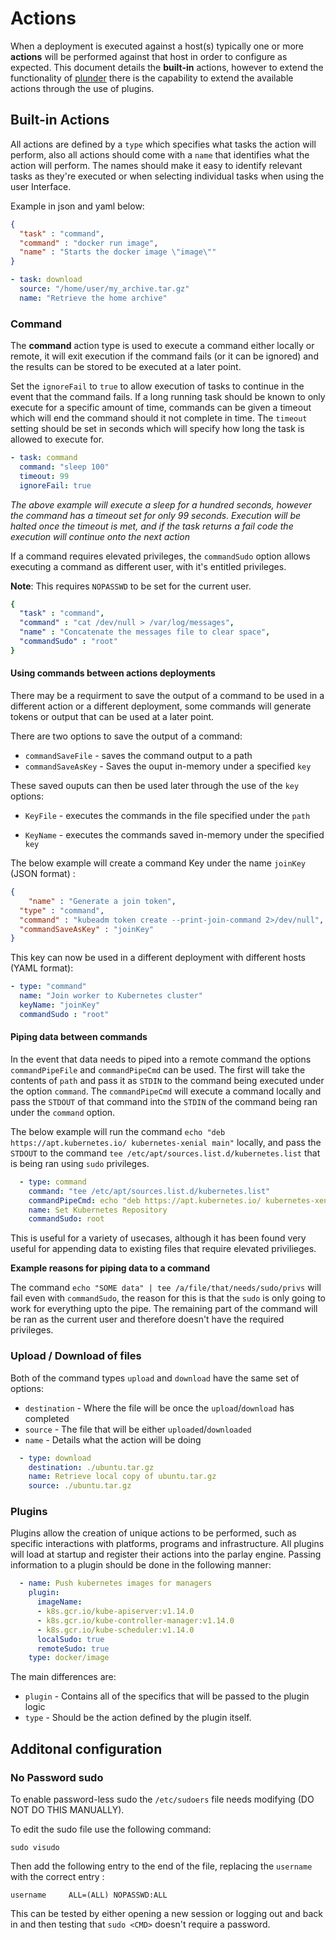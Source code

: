 #  Actions

When a deployment is executed against a host(s) typically one or more **actions** will be performed against that host in order to configure as expected. This document details the **built-in** actions, however to extend the functionality of [plunder](github.com/plunder-app/plunder) there is the capability to extend the available actions through the use of plugins. 



## Built-in Actions

All actions are defined by a `type` which specifies what tasks the action will perform, also all actions should come with a `name` that identifies what the action will perform. The names should make it easy to identify relevant tasks as they're executed or when selecting individual tasks when using the user Interface.

Example in json and yaml below:

```json
{
  "task" : "command",
  "command" : "docker run image",
  "name" : "Starts the docker image \"image\""
}
```

```yaml
- task: download
  source: "/home/user/my_archive.tar.gz"
  name: "Retrieve the home archive"
```

### Command

The **command** action type is used to execute a command either locally or remote, it will exit execution if the command fails (or it can be ignored) and the results can be stored to be executed at a later point. 

Set the `ignoreFail` to `true` to allow execution of tasks to continue in the event that the command fails. If a long running task should be known to only execute for a specific amount of time, commands can be given a timeout which will end the command should it not complete in time. The `timeout` setting should be set in seconds which will specify how long the task is allowed to execute for.

```yaml
- task: command
  command: "sleep 100"
  timeout: 99
  ignoreFail: true
```

 *The above example will execute a sleep for a hundred seconds, however the command has a timeout set for only 99 seconds. Execution will be halted once the timeout is met, and if the task returns a fail code the execution will continue onto the next action*

If a command requires elevated privileges, the `commandSudo` option allows executing a command as different user, with it's entitled privileges. 

**Note**: This requires `NOPASSWD` to be set for the current user.

```yaml
{
  "task" : "command",
  "command" : "cat /dev/null > /var/log/messages",
  "name" : "Concatenate the messages file to clear space",
  "commandSudo" : "root"
}
```

#### Using commands between actions deployments

There may be a requirment to save the output of a command to be used in a different action or a different deployment, some commands will generate tokens or output that can be used at a later point.

There are two options to save the output of a command: 

- `commandSaveFile` - saves the command output to a path
- `commandSaveAsKey` - Saves the ouput in-memory under a specified `key`

These saved ouputs can then be used later through the use of the `key` options:

- `KeyFile` - executes the commands in the file specified under the `path`

- `KeyName` - executes the commands saved in-memory under the specified `key`

  

The below example will create a command Key under the name `joinKey` (JSON format) :

```json
{
	"name" : "Generate a join token",
  "type" : "command",
  "command" : "kubeadm token create --print-join-command 2>/dev/null",
  "commandSaveAsKey" : "joinKey" 
}
```



This key can now be used in a different deployment with different hosts (YAML format):

```yaml
- type: "command"
  name: "Join worker to Kubernetes cluster"
  keyName: "joinKey"
  commandSudo : "root"
```



#### Piping data between commands

In the event that data needs to piped into a remote command the options `commandPipeFile` and `commandPipeCmd` can be used. The first will take the contents of `path` and pass it as `STDIN` to the command being executed under the option `command`. The `commandPipeCmd` will execute a command locally and pass the `STDOUT` of that command into the `STDIN` of the command being ran under the `command` option.



The below example will run the command `echo "deb https://apt.kubernetes.io/ kubernetes-xenial main"` locally, and pass the `STDOUT` to the command `tee /etc/apt/sources.list.d/kubernetes.list` that is being ran using `sudo` privileges.

```yaml
  - type: command
    command: "tee /etc/apt/sources.list.d/kubernetes.list"
    commandPipeCmd: echo "deb https://apt.kubernetes.io/ kubernetes-xenial main"
    name: Set Kubernetes Repository
    commandSudo: root

```

This is useful for a variety of usecases, although it has been found very useful for appending data to existing files that require elevated privilieges. 

**Example reasons for piping data to a command**

The command `echo "SOME data" | tee /a/file/that/needs/sudo/privs` will fail even with `commandSudo`, the reason for this is that the `sudo` is only going to work for everything upto the pipe. The remaining part of the command will be ran as the current user and therefore doesn't have the required privileges.

### Upload / Download of files

Both of the command types `upload` and `download` have the same set of options:

- `destination` - Where the file will be once the `upload`/`download` has completed
- `source` - The file that will be either `uploaded`/`downloaded`
- `name` - Details what the action will be doing

```yaml
  - type: download
    destination: ./ubuntu.tar.gz
    name: Retrieve local copy of ubuntu.tar.gz
    source: ./ubuntu.tar.gz
```



### Plugins

Plugins allow the creation of unique actions to be performed, such as specific interactions with platforms, programs and infrastructure. All plugins will load at startup and register their actions into the parlay engine. Passing information to a plugin should be done in the following manner:

```yaml
  - name: Push kubernetes images for managers
    plugin:
      imageName:
      - k8s.gcr.io/kube-apiserver:v1.14.0
      - k8s.gcr.io/kube-controller-manager:v1.14.0
      - k8s.gcr.io/kube-scheduler:v1.14.0
      localSudo: true
      remoteSudo: true
    type: docker/image
```

The main differences are:

- `plugin` - Contains all of the specifics that will be passed to the plugin logic
- `type` - Should be the action defined by the plugin itself.





## Additonal configuration

### No Password sudo

To enable password-less sudo the `/etc/sudoers` file needs modifying (DO NOT DO THIS MANUALLY).

To edit the sudo file use the following command:

```
sudo visudo
```

Then add the following entry to the end of the file, replacing the `username` with the correct entry :

```
username     ALL=(ALL) NOPASSWD:ALL
```

This can be tested by either opening a new session or logging out and back in and then testing that `sudo <CMD>` doesn't require a password.
